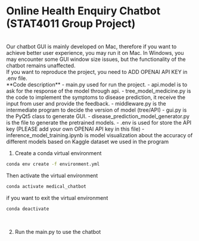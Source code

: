 # Online Health Enquiry Chatbot (STAT4011 Group Project)
<br>
Our chatbot GUI is mainly developed on Mac, therefore if you want to achieve better user experience, you may run it on Mac. In Windows, you may encounter some GUI window size issues, but the functionality of the chatbot remains unaffected.
<br>
If you want to reproduce the project, you need to ADD OPENAI API KEY in .env file.
<br>
**Code description**
- main.py used for run the project.
- api.model is to ask for the response of the model through api.
- tree_model_medicine.py is the code to implement the symptoms to disease prediction, it receive the input from user and provide the feedback.
- middleware.py is the intermediate program to decide the version of model (tree/API)
- gui.py is the PyQt5 class to generate GUI.
- disease_prediction_model_generator.py is the file to generate the pretrained models.
- .env is used for store the API key (PLEASE add your own OPENAI API key in this file)
- inference_model_training.ipynb is model visualization about the accuracy of different models based on Kaggle dataset we used in the program
<br>

1. Create a conda virtual environment
```bash
conda env create -f environment.yml
```
Then activate the virtual environment
```bash
conda activate medical_chatbot
```
if you want to exit the virtual environment
```bash
conda deactivate
```
<br>

<!-- 2. Run api_generate.py to generate the GLOVE model we used in the program. The model will be prepared under the directory ./working -->

2. Run the main.py to use the chatbot

